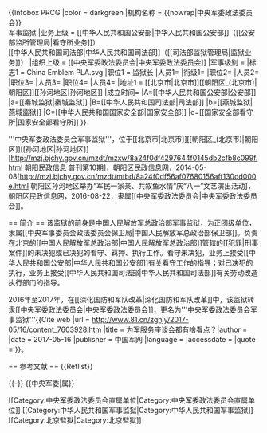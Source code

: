 {{Infobox PRCG
|color = darkgreen
|机构名称 = {{nowrap|中央军委政法委员会}}<br />军事监狱
|业务上级 = [[中华人民共和国公安部|中华人民共和国公安部]]（[[公安部监所管理局|看守所业务]]）<br />[[中华人民共和国司法部|中华人民共和国司法部]]（[[司法部监狱管理局|监狱业务]]）
|组织上级 = [[中央军委政法委员会|中央军委政法委员会]]
|军事级别 = 
|标志1 = China Emblem PLA.svg
|职位1 = 监狱长
|人员1=
|衔级1=
|职位2=
|人员2=
|职位3=
|人员3=
|职位4=
|人员4=
|地址1 = [[北京市|北京市]][[朝阳区_(北京市)|朝阳区]][[孙河地区|孙河地区]]
|成立时间=
|A=[[中华人民共和国公安部|公安部]]
|a=[[秦城监狱|秦城监狱]]
|B=[[中华人民共和国司法部|司法部]]
|b=[[燕城监狱|燕城监狱]]
|C=[[中华人民共和国国家安全部|国家安全部]]
|c=[[国家安全部看守所|国家安全部看守所]]
}}

'''中央军委政法委员会军事监狱'''，位于[[北京市|北京市]][[朝阳区_(北京市)|朝阳区]][[孙河地区|孙河地区]]<ref>[http://mzj.bjchy.gov.cn/mzdt/mzxw/8a24f0df4297644f0145db2cfb8c099f.html 朝阳民政信息 普刊第10期]，朝阳区民政信息网，2014-05-08</ref><ref>[http://mzj.bjchy.gov.cn/mzdt/mtbd/8a24f0df56af07680156aff130dd000e.html 朝阳区孙河地区举办“军民一家亲、共叙鱼水情”庆“八一”文艺演出活动]，朝阳区民政信息网，2016-08-22</ref>，隶属[[中央军委政法委员会|中央军委政法委员会]]。

== 简介 ==
该监狱的前身是中国人民解放军总政治部军事监狱，为正团级单位，隶属[[中央军事委员会政法委员会保卫局|中国人民解放军总政治部保卫部]]。负责在北京的[[中国人民解放军总政治部|中国人民解放军总政治部]]管辖的[[犯罪|刑事案件]]的未决犯或已决犯的看守、羁押、执行工作。看守未决犯，业务上接受[[中华人民共和国公安部|中华人民共和国公安部]]有关看守工作的指导；对已决犯的执行，业务上接受[[中华人民共和国司法部|中华人民共和国司法部]]有关劳动改造执行部门的指导。

2016年至2017年，在[[深化国防和军队改革|深化国防和军队改革]]中，该监狱转隶[[中央军委政法委员会|中央军委政法委员会]]，更名为'''中央军委政法委员会军事监狱'''<ref>{{Cite web |url = http://www.81.cn/zghjy/2017-05/16/content_7603928.htm |title =  为军服务座谈会都有啥看点？|author =  |date = 2017-05-16 |publisher = 中国军网 |language =  |accessdate =  |quote =  }}</ref>。

== 参考文献 ==
{{Reflist}}

{{-}}
{{中央军委|属}}

[[Category:中央军委政法委员会直属单位|Category:中央军委政法委员会直属单位]]
[[Category:中华人民共和国军事监狱|Category:中华人民共和国军事监狱]]
[[Category:北京監獄|Category:北京監獄]]